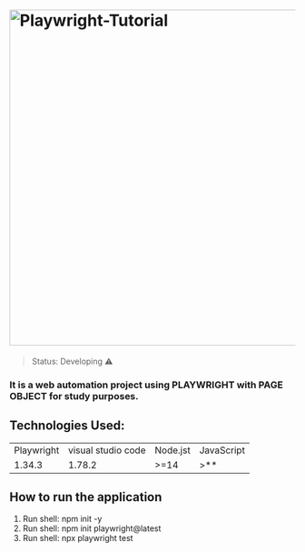 # <img width="591" alt="Playwright-Tutorial" src="https://github.com/BelinhaIsis/Playwright_PageObjectModel/assets/16564323/9c92fc39-b84c-40f4-8723-a26c6fc041d5">

> Status: Developing ⚠️

### It is a web automation project using PLAYWRIGHT with PAGE OBJECT for study purposes.

## Technologies Used:

<table>
  <tr>
   <td>Playwright</td>
    <td>visual studio code</td>
    <td>Node.jst</td>
    <td>JavaScript</td>        
 </tr>
  <tr>
    <td>1.34.3</td>
    <td>1.78.2</td>
    <td>>=14</td>
    <td>>**</td>
  </tr>
</table>

## How to run the application

1) Run shell: npm init -y
2) Run shell: npm init playwright@latest
3) Run shell: npx playwright test

